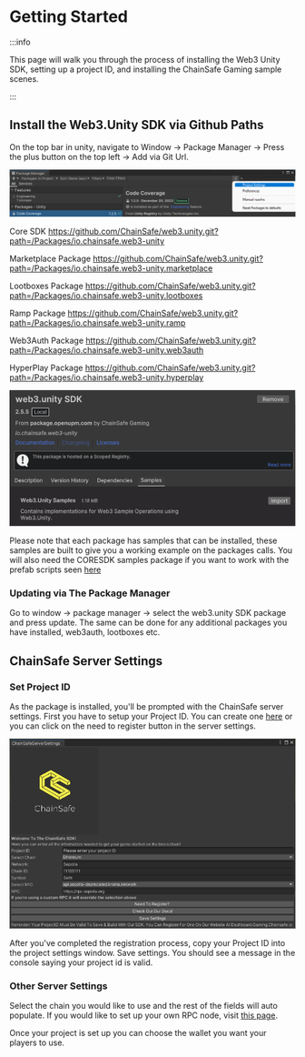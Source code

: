 ﻿---
slug: /current/getting-started
sidebar_position: 1
sidebar_label: Getting Started
---


# Getting Started

:::info

This page will walk you through the process of installing the Web3 Unity SDK, setting up a project ID, and installing the ChainSafe Gaming sample scenes.

:::


## Install the Web3.Unity SDK via Github Paths

On the top bar in unity, navigate to Window → Package Manager → Press the plus button on the top left → Add via Git Url.
   
![](Assets/install-package.png)

Core SDK
https://github.com/ChainSafe/web3.unity.git?path=/Packages/io.chainsafe.web3-unity

Marketplace Package
https://github.com/ChainSafe/web3.unity.git?path=/Packages/io.chainsafe.web3-unity.marketplace

Lootboxes Package
https://github.com/ChainSafe/web3.unity.git?path=/Packages/io.chainsafe.web3-unity.lootboxes

Ramp Package
https://github.com/ChainSafe/web3.unity.git?path=/Packages/io.chainsafe.web3-unity.ramp

Web3Auth Package
https://github.com/ChainSafe/web3.unity.git?path=/Packages/io.chainsafe.web3-unity.web3auth

HyperPlay Package
https://github.com/ChainSafe/web3.unity.git?path=/Packages/io.chainsafe.web3-unity.hyperplay

![](Assets/import-samples.png)

Please note that each package has samples that can be installed, these samples are built to give you a working example on the packages calls. You will also need the CORESDK samples package if you want to work with the prefab scripts seen [here](https://docs.gaming.chainsafe.io/current/prefab-scripts)

### Updating via The Package Manager

Go to window → package manager → select the web3.unity SDK package and press update. The same can be done for any additional packages you have installed, web3auth, lootboxes etc.

## ChainSafe Server Settings

### Set Project ID

As the package is installed, you'll be prompted with the ChainSafe server settings. First you have to setup your Project ID. You can create one [here](https://dashboard.gaming.chainsafe.io/) or you can click on the need to register button in the server settings.

![](Assets/project-settings.png)

After you've completed the registration process, copy your Project ID into the project settings
window. Save settings. You should see a message in the console saying your project id is valid.

### Other Server Settings

Select the chain you would like to use and the rest of the fields will auto populate. If you would like to set up your own RPC node, visit [this page](https://docs.gaming.chainsafe.io/current/setting-up-an-rpc-node).

Once your project is set up you can choose the wallet you want your players to use.